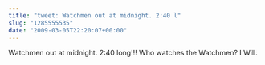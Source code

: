 ```yaml
---
title: "tweet: Watchmen out at midnight. 2:40 l"
slug: "1285555535"
date: "2009-03-05T22:20:07+00:00"
---
```

Watchmen out at midnight. 2:40 long!!! Who watches the Watchmen? I Will.